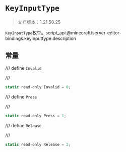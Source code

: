 # `KeyInputType`

> 文档版本：1.21.50.25

`KeyInputType`枚举。script_api.@minecraft/server-editor-bindings.keyinputtype.description

## 常量

/// define
`Invalid`


///

```js
static read-only Invalid = 0;
```


/// define
`Press`


///

```js
static read-only Press = 1;
```


/// define
`Release`


///

```js
static read-only Release = 2;
```

